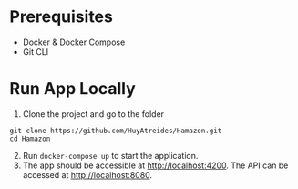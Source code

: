 # Prerequisites

- Docker & Docker Compose
- Git CLI


# Run App Locally

1. Clone the project and go to the folder
 ```
 git clone https://github.com/HuyAtreides/Hamazon.git
 cd Hamazon
 ```

2. Run `docker-compose up` to start the application.
3. The app should be accessible at  [http://localhost:4200](http//localhost:4200). The API can be accessed at [http://localhost:8080](http//localhost:8080).
